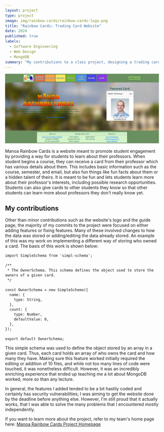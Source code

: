 ```yaml
---
layout: project
type: project
image: img/rainbow-cards/rainbow-cards-logo.png
title: "Rainbow Cards: Trading Card Website"
date: 2024
published: true
labels:
  - Software Engineering
  - Web Design
  - MongoDB
summary: "My contributions to a class project, designing a trading card website."
---
```


<img width="600px" class="rounded float-start pe-4" src="../img/rainbow-cards/rainbow-cards-landing.png">

Manoa Rainbow Cards is a website meant to promote student engagement by providing a way for students to learn about their professors. When student begins a course, they can receive a card from their professor which has various details about them. This includes basic information such as the course, semester, and email, but also fun things like fun facts about them or a hidden talent of theirs. It is meant to be fun and lets students learn more about their professor's interests, including possible research opportunities. Students can also give cards to other students they know so that other students can learn more about professors they don't really know yet.



## My contributions

Other than minor contributions such as the website's logo and the guide page, the majority of my commits to the project were focused on either adding features or fixing features. Many of these involved changes to how the data was stored or adding/editing the data already stored. An example of this was my work on implementing a different way of storing who owned a card. The basis of this work is shown below:

```
import SimpleSchema from 'simpl-schema';

/**
 * The OwnerSchema. This schema defines the object used to store the owners of a given card.
 */

const OwnerSchema = new SimpleSchema({
  name: {
    type: String,
  },
  count: {
    type: Number,
    defaultValue: 0,
  },
});

export default OwnerSchema;
```

This simple schema was used to define the object stored by an array in a given card. Thus, each card holds an array of who owns the card and how many they have. Making sure this feature worked initially required the editing or addition of 10 files, and while not too many lines of code were touched, it was nonetheless difficult. However, it was an incredibly enriching experience that ended up teaching me a lot about MongoDB worked, more so than any lecture.

In general, the features I added tended to be a bit hastily coded and certainly has security vulnerabilities; I was aiming to get the website done by the deadline before anything else. However, I'm still proud that it actually works, that I was able to solve the many problems that I encountered mostly independently. 

If you want to learn more about the project, refer to my team's home page here: [Manoa Rainbow Cards Project Homepage](https://rainbow-cards.github.io/)
